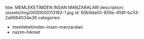 title: MEMLEKETİMDEN İNSAN MANZARALARI
description: /assets/img/0000000113182-1.jpg
id: 60b9da05-859e-458f-bc53-2a6984034e36
categories:
  - memleketimden-insan-manzaralari
  - nazim-hikmet
